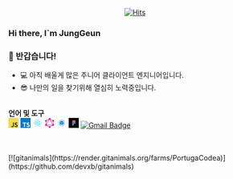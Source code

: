 <div align=center>

[![Hits](https://hits.seeyoufarm.com/api/count/incr/badge.svg?url=https%3A%2F%2Fgithub.com%2FPortugaCode)](https://hits.seeyoufarm.com) 

</div>

### Hi there, I`m JungGeun
### 👋 반갑습니다!
* 💻 아직 배울게 많은 주니어 클라이언트 엔지니어입니다.
* 😎 나만의 일을 찾기위해 열심히 노력중입니다.
<br/><br/>

**언어 및 도구**  
<code><img height="20" src="https://raw.githubusercontent.com/github/explore/80688e429a7d4ef2fca1e82350fe8e3517d3494d/topics/javascript/javascript.png"></code>
<code><img height="20" src="https://raw.githubusercontent.com/github/explore/80688e429a7d4ef2fca1e82350fe8e3517d3494d/topics/typescript/typescript.png"></code>
<code><img height="20" src="https://raw.githubusercontent.com/github/explore/80688e429a7d4ef2fca1e82350fe8e3517d3494d/topics/react/react.png"></code>
<code><img height="20" src="https://raw.githubusercontent.com/github/explore/5c058a388828bb5fde0bcafd4bc867b5bb3f26f3/topics/graphql/graphql.png"></code>
<code><img height="20" src="https://raw.githubusercontent.com/github/explore/80688e429a7d4ef2fca1e82350fe8e3517d3494d/topics/webpack/webpack.png"></code>
<code><img height="20" src="https://raw.githubusercontent.com/github/explore/05d0f0dfceafd861bdf2b53559399dae7b2e2d8b/topics/figma/figma.png"></code>
[![Gmail Badge](https://img.shields.io/badge/-Gmail-d14836?style=flat-square&logo=Gmail&logoColor=white&link=mailto:poolutoocaa123@gmail.com)](mailto:poolutoocaa123@gmail.com)
</div>
<br/><br/>
[![gitanimals](https://render.gitanimals.org/farms/PortugaCodea)](https://github.com/devxb/gitanimals)
</div>
